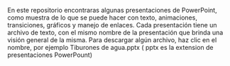 En este repositorio encontraras algunas presentaciones de PowerPoint, como muestra de lo que se puede hacer con texto, animaciones, transiciones, gráficos y manejo de enlaces.
Cada presentación tiene un archivo de texto, con el mismo nombre de la presentación que brinda una visión general de la misma.
Para descargar algún archivo, haz clic en el nombre, por ejemplo Tiburones de agua.pptx ( pptx es la extension de presentaciones PowerPount) 
